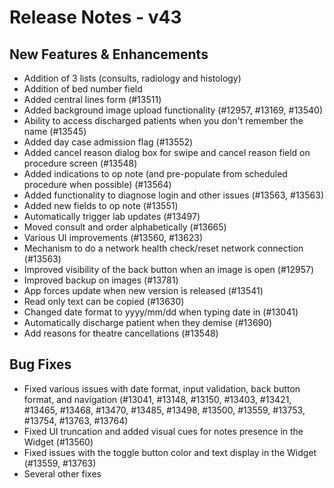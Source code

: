 # Release Notes - v43

## New Features & Enhancements

- Addition of 3 lists (consults, radiology and histology)
- Addition of bed number field
- Added central lines form (#13511)
- Added background image upload functionality (#12957, #13169, #13540)
- Ability to access discharged patients when you don't remember the name (#13545)
- Added day case admission flag (#13552)
- Added cancel reason dialog box for swipe and cancel reason field on procedure screen (#13548)
- Added indications to op note (and pre-populate from scheduled procedure when possible) (#13564)
- Added functionality to diagnose login and other issues (#13563, #13563)
- Added new fields to op note (#13551)
- Automatically trigger lab updates (#13497)
- Moved consult and order alphabetically (#13665)
- Various UI improvements (#13560, #13623)
- Mechanism to do a network health check/reset network connection (#13563)
- Improved visibility of the back button when an image is open (#12957)
- Improved backup on images (#13781)
- App forces update when new version is released (#13541)
- Read only text can be copied (#13630)
- Changed date format to yyyy/mm/dd when typing date in (#13041)
- Automatically discharge patient when they demise (#13690)
- Add reasons for theatre cancellations (#13548)

## Bug Fixes

- Fixed various issues with date format, input validation, back button format, and navigation (#13041, #13148, #13150, #13403, #13421, #13465, #13468, #13470, #13485, #13498, #13500, #13559, #13753, #13754, #13763, #13764)
- Fixed UI truncation and added visual cues for notes presence in the Widget (#13560)
- Fixed issues with the toggle button color and text display in the Widget (#13559, #13763)
- Several other fixes
